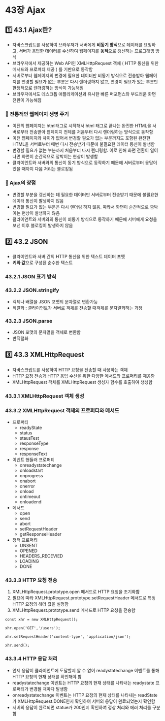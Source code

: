 # 43장 Ajax

## 1️⃣ 43.1 Ajax란?
- 자바스크립트를 사용하여 브라우저가 서버에게 **비동기 방식**으로 데이터를 요청하고, 서버가 응답한 데이터를 수신하여 웹페이지를 **동적**으로 갱신하는 프로그래밍 방식
- 브라우저에서 제공하는 Web API인 XMLHttpRequest 객체 ( HTTP 통신을 위한 메서드와 프로퍼티 제공 ) 를 기반으로 동작함
- 서버로부터 웹페이지의 변경에 필요한 데이터만 비동기 방식으로 전송받아 웹페이지를 변경할 필요가 없는 부분은 다시 렌더링하지 않고, 변경이 필요가 있는 부분만 한정적으로 렌더링하는 방식이 가능해짐
- 브라우저에서도 데스크톱 애플리케이션과 유사한 빠른 퍼포먼스와 부드러운 화면 전환이 가능해짐

### 📍 전통적인 웹페이지 생명 주기
- 이전의 웹페이지는 html태그로 시작해서 html 태그로 끝나는 완전한 HTML을 서버로부터 전송받아 웹페이지 전체를 처음부터 다시 렌더링하는 방식으로 동작함
- 이전 웹페이지와 차이가 없어서 변경할 필요가 없는 부분까지도 포함된 완전한 HTML을 서버로부터 매번 다시 전송받기 때문에 불필요한 데이터 통신이 발생함
- 변경할 필요가 없는 부분까지 처음부터 다시 렌더링함. 이로 인해 화면 전환이 일어나면 화면이 순간적으로 깜박이는 현상이 발생함
- 클라이언트와 서버와의 통신이 동기 방식으로 동작하기 때문에 서버로부터 응답이 있을 때까지 다음 처리는 블로킹됨

### 📍 Ajax의 장점
- 변경할 부분을 갱신하는 데 필요한 데이터만 서버로부터 전송받기 때문에 불필요한 데이터 통신이 발생하지 않음
- 변경할 필요가 없는 부분은 다시 렌더링 하지 않음. 따라서 화면이 순간적으로 깜박이는 현상이 발생하지 않음
- 클라이언트와 서버와의 통신이 비동기 방식으로 동작하기 때문에 서버에게 요청을 보낸 이후 블로킹이 발생하지 않음
  
## 2️⃣ 43.2 JSON
- 클라이언트와 서버 간의 HTTP 통신을 위한 텍스트 데이터 포맷
- **키와 값**으로 구성된 순수한 텍스트
### 43.2.1 JSON 표기 방식
### 43.2.2 JSON.stringify
- 객체나 배열을 JSON 포맷의 문자열로 변환가능
- 직렬화 : 클라이언트가 서버로 객체를 전송할 때객체를 문자열화하는 과정
### 43.2.3 JSON.parse
- JSON 포맷의 문자열을 객체로 변환함
- 반직렬화

## 3️⃣ 43.3 XMLHttpRequest
- 자바스크립트를 사용하여 HTTP 요청을 전송할 때 사용하는 객체
- HTTP 요청 전송과 HTTP 응답 수신을 위한 다양한 메서드와 프로퍼티를 제공함
- XMLHttpRequest 객체를 XMLHttpRequest 생성자 함수를 호출하여 생성함
  
### 43.3.1 XMLHttpRequest 객체 생성
### 43.3.2 XMLHttpRequest 객체의 프로퍼티와 메서드
- 프로퍼티
  - readyState
  - status
  - stausTest
  - responseType
  - response
  - responseText
- 이벤트 핸들러 프로퍼티
  - onreadystatechange
  - onloadstart
  - onprogress
  - onabort
  - onerror
  - onload
  - ontimeout
  - onloadend
- 메서드
  - open
  - send
  - abort
  - setRequestHeader
  - getResponseHeader
- 정적 프로퍼티
  - UNSENT
  - OPENED
  - HEADERS_RECEVIED
  - LOADING
  - DONE
 

### 43.3.3 HTTP 요청 전송
1. XMLHttpRequest.prototype.open 메서드로 HTTP 요청을 초기화함
2. 필요에 따라 XMLHttpRequest.prototype.setRequestHeader 메서드로 특정 HTTP 요청의 헤더 값을 설정함
3. XMLHttpRequest.prototype.send 메서드로 HTTP 요청을 전송함

```
const xhr = new XMLHttpRequest();

xhr.open('GET','/users');

xhr.setRequestHeader('content-type', 'application/json');

xhr.send();
```
### 43.3.4 HTTP 응답 처리
- 언제 응답이 클라이언트에 도달할지 알 수 없어 readystatechange 이벤트를 통해 HTTP 요청의 현재 상태를 확인해야 함
- readystatechange 이벤트는 HTTP 요청의 현재 상태를 나타내는 readystate 프로퍼티가 변경될 때마다 발생함
- onreadystatechange 이벤트는 HTTP 요청의 현재 상태를 나타내는 readState가 XMLHttpRequest.DONE인지 확인하여 서버의 응답이 완료되었는지 확인함
- 서버의 응답이 완료되면 statue가 200인지 확인하여 정상 처리와 에러 처리를 구분함
